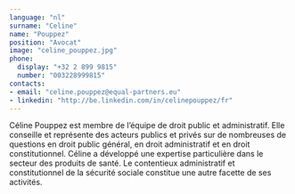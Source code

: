 ```yaml
---
language: "nl"
surname: "Celine"
name: "Pouppez"
position: "Avocat"
image: "celine_pouppez.jpg"
phone:
  display: "+32 2 899 9815"
  number: "003228999815"
contacts:
- email: "celine.pouppez@equal-partners.eu"
- linkedin: "http://be.linkedin.com/in/celinepouppez/fr"
---
```

Céline Pouppez est membre de l’équipe de droit public et administratif. Elle conseille et représente des acteurs publics et privés sur de nombreuses de questions en droit public général, en droit administratif et en droit constitutionnel. Céline a développé une expertise particulière dans le secteur des produits de santé. Le contentieux administratif et constitutionnel de la sécurité sociale constitue une autre facette de ses activités.